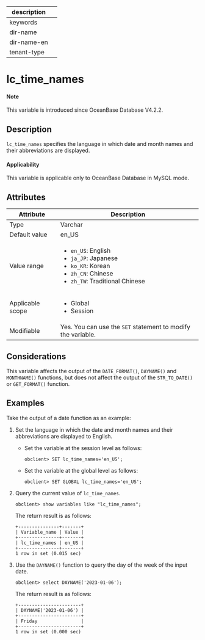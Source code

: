 |description||
|---|---|
|keywords||
|dir-name||
|dir-name-en||
|tenant-type||

# lc_time_names

<main id="notice" type='explain'>
  <h4>Note</h4>
  <p>This variable is introduced since OceanBase Database V4.2.2. </p>
</main>

## Description

`lc_time_names` specifies the language in which date and month names and their abbreviations are displayed. 

<main id="notice">
  <h4>Applicability</h4>
  <p>This variable is applicable only to OceanBase Database in MySQL mode. </p>
</main>

## Attributes

| **Attribute** | **Description** |
|---------|---------------|
| Type | Varchar |
| Default value | en_US |
| Value range | <ul><li>`en_US`: English  </li><li>`ja_JP`: Japanese </li><li>`ko_KR`: Korean </li><li>`zh_CN`: Chinese </li><li>`zh_TW`: Traditional Chinese </li></ul> |
| Applicable scope | <ul><li>Global  </li><li>Session </li></ul> |
| Modifiable | Yes. You can use the `SET` statement to modify the variable.  |

## Considerations

This variable affects the output of the `DATE_FORMAT()`, `DAYNAME()` and `MONTHNAME()` functions, but does not affect the output of the `STR_TO_DATE()` or `GET_FORMAT()` function. 

## Examples

Take the output of a date function as an example:

1. Set the language in which the date and month names and their abbreviations are displayed to English. 

   * Set the variable at the session level as follows:

      ```shell
      obclient> SET lc_time_names='en_US';
      ```

   * Set the variable at the global level as follows:

      ```shell
      obclient> SET GLOBAL lc_time_names='en_US';
      ```

2. Query the current value of `lc_time_names`. 

   ```sehll
   obclient> show variables like "lc_time_names";
   ```

   The return result is as follows:

   ```sehll
   +---------------+-------+
   | Variable_name | Value |
   +---------------+-------+
   | lc_time_names | en_US |
   +---------------+-------+
   1 row in set (0.015 sec)
   ```

3. Use the `DAYNAME()` function to query the day of the week of the input date. 

   ```sehll
   obclient> select DAYNAME('2023-01-06');
   ```

   The return result is as follows:

   ```sehll
   +-----------------------+
   | DAYNAME('2023-01-06') |
   +-----------------------+
   | Friday                |
   +-----------------------+
   1 row in set (0.000 sec)
   ```
